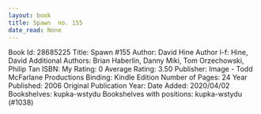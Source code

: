 ```yaml
---
layout: book
title: Spawn  no. 155
date_read: None
---
```


Book Id: 28685225
Title: Spawn #155
Author: David Hine
Author l-f: Hine, David
Additional Authors: Brian Haberlin, Danny Miki, Tom Orzechowski, Philip Tan
ISBN: 
My Rating: 0
Average Rating: 3.50
Publisher: Image - Todd McFarlane Productions
Binding: Kindle Edition
Number of Pages: 24
Year Published: 2006
Original Publication Year: 
Date Added: 2020/04/02
Bookshelves: kupka-wstydu
Bookshelves with positions: kupka-wstydu (#1038)

